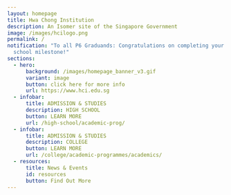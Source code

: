 ```yaml
---
layout: homepage
title: Hwa Chong Institution
description: An Isomer site of the Singapore Government
image: /images/hcilogo.png
permalink: /
notification: "To all P6 Graduands: Congratulations on completing your primary
  school milestone!"
sections:
  - hero:
      background: /images/homepage_banner_v3.gif
      variant: image
      button: click here for more info
      url: https://www.hci.edu.sg
  - infobar:
      title: ADMISSION & STUDIES
      description: HIGH SCHOOL
      button: LEARN MORE
      url: /high-school/academic-prog/
  - infobar:
      title: ADMISSION & STUDIES
      description: COLLEGE
      button: LEARN MORE
      url: /college/academic-programmes/academics/
  - resources:
      title: News & Events
      id: resources
      button: Find Out More
---
```

